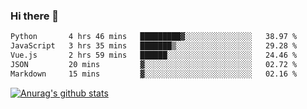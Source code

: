 ### Hi there 👋



<!--
**webB1an/webB1an** is a ✨ _special_ ✨ repository because its `README.md` (this file) appears on your GitHub profile.

Here are some ideas to get you started:

- 🔭 I’m currently working on ...
- 🌱 I’m currently learning ...
- 👯 I’m looking to collaborate on ...
- 🤔 I’m looking for help with ...
- 💬 Ask me about ...
- 📫 How to reach me: ...
- 😄 Pronouns: ...
- ⚡ Fun fact: ...
-->

<!--START_SECTION:waka-->

```txt
Python       4 hrs 46 mins   █████████▓░░░░░░░░░░░░░░░   38.97 %
JavaScript   3 hrs 35 mins   ███████▒░░░░░░░░░░░░░░░░░   29.28 %
Vue.js       2 hrs 59 mins   ██████░░░░░░░░░░░░░░░░░░░   24.46 %
JSON         20 mins         ▓░░░░░░░░░░░░░░░░░░░░░░░░   02.72 %
Markdown     15 mins         ▓░░░░░░░░░░░░░░░░░░░░░░░░   02.16 %
```

<!--END_SECTION:waka-->


[![Anurag's github stats](https://github-readme-stats.vercel.app/api?username=webB1an&show_icons=true&theme=radical)](https://github.com/anuraghazra/github-readme-stats)

